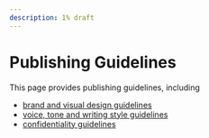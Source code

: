 ```yaml
---
description: 1% draft
---
```


# Publishing Guidelines

This page provides publishing guidelines, including

* [brand and visual design guidelines](https://github.com/mattermost/mattermost-handbook/tree/bba34273fbf4f44ad2aa276a7c143e89b6fab5c9/operations/operations/publishing/publishing-guidelines/operations/operations/publishing/publishing-guidelines/brand-and-visual-design-guidelines.md)
* [voice, tone and writing style guidelines](https://github.com/mattermost/mattermost-handbook/tree/bba34273fbf4f44ad2aa276a7c143e89b6fab5c9/operations/operations/publishing/publishing-guidelines/operations/operations/publishing/publishing-guidelines/voice-tone-and-writing-style-guidelines.md)
* [confidentiality guidelines](https://github.com/mattermost/mattermost-handbook/tree/bba34273fbf4f44ad2aa276a7c143e89b6fab5c9/operations/operations/publishing/publishing-guidelines/operations/operations/publishing/publishing-guidelines/confidentiality-guidelines.md)

